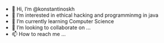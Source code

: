 - 👋 Hi, I’m @konstantinoskh
- 👀 I’m interested in ethical hacking and programminmg in java
- 🌱 I’m currently learning Computer Science
- 💞️ I’m looking to collaborate on ...
- 📫 How to reach me ...

<!---
konstantinoskh/konstantinoskh is a ✨ special ✨ repository because its `README.md` (this file) appears on your GitHub profile.
You can click the Preview link to take a look at your changes.
--->
